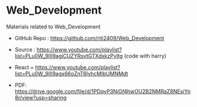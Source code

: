 # Web_Development
Materials related to Web_Development


- GitHub Repo : https://github.com/riti2409/Web_Development

- Source : https://www.youtube.com/playlist?list=PLu0W_9lII9agiCUZYRsvtGTXdxkzPyItg (code with harry)

- React = https://www.youtube.com/playlist?list=PLu0W_9lII9agx66oZnT6IyhcMIbUMNMdt

- PDF: https://drive.google.com/file/d/1PDqyP3NiGf4hwOU2B2NMRaZ8NEsiYn8r/view?usp=sharing
